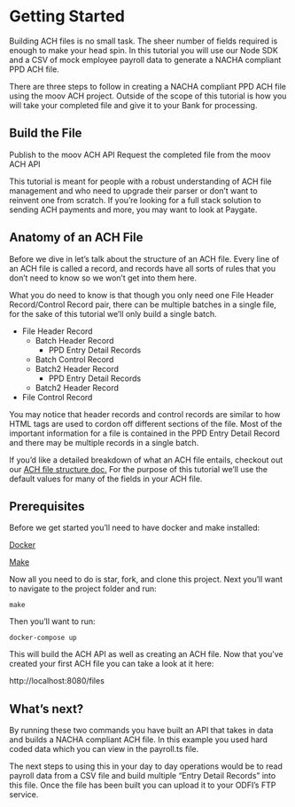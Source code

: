 # Getting Started 
Building ACH files is no small task. The sheer number of fields required is enough to make your head spin. In this tutorial you will use our Node SDK and a CSV of mock employee payroll data   to generate a NACHA compliant PPD ACH file. 

There are three steps to follow in creating a NACHA compliant PPD ACH file using the moov ACH project. Outside of the scope of this tutorial is how you will take your completed file and give it to your Bank for processing.

## Build the File
Publish to the moov ACH API
Request the completed file from the moov ACH API

This tutorial is meant for people with a robust understanding of ACH file management and who need to upgrade their parser or don’t want to reinvent one from scratch. If you’re looking for a full stack solution to sending ACH payments and more, you may want to look at Paygate. 

## Anatomy of an ACH File
Before we dive in let’s talk about the structure of an ACH file. Every line of an ACH file is called a record, and records have all sorts of rules that you don’t need to know so we won’t get into them here. 

What you do need to know is that though you only need one File Header Record/Control Record pair, there can be multiple batches in a single file, for the sake of this tutorial we’ll only build a single batch.


- File Header Record
    - Batch Header Record
        - PPD Entry Detail Records
    - Batch Control Record
    - Batch2 Header Record
        - PPD Entry Detail Records
    - Batch2 Header Record
- File Control Record


You may notice that header records and control records are similar to how HTML tags are used to cordon off different sections of the file. Most of the important information for a file is contained in the PPD Entry Detail Record and there may be multiple records in a single batch. 

If you’d like a detailed breakdown of what an ACH file entails, checkout out our [ACH file structure doc.](https://github.com/moov-io/ach/blob/master/docs/file-structure.md) For the purpose of this tutorial we’ll use the default values for many of the fields in your ACH file. 



## Prerequisites
Before we get started you’ll need to have docker and make installed:

[Docker](https://docs.docker.com/get-docker/)


[Make](https://apps.apple.com/us/app/xcode/id497799835?mt=12)

Now all you need to do is star, fork, and clone this project. Next you’ll want to navigate to the project folder and run:

```make```

Then you’ll want to run:

```docker-compose up```

This will build the ACH API as well as creating an ACH file. Now that you’ve created your first ACH file you can take a look at it here:

http://localhost:8080/files


## What’s next?
By running these two commands you have built an API that takes in data and builds a NACHA compliant ACH file. In this example you used hard coded data which you can view in the payroll.ts file. 

The next steps to using this in your day to day operations would be to read payroll data from a CSV file and build multiple “Entry Detail Records” into this file. Once the file has been built you can upload it to your ODFI’s FTP service. 
